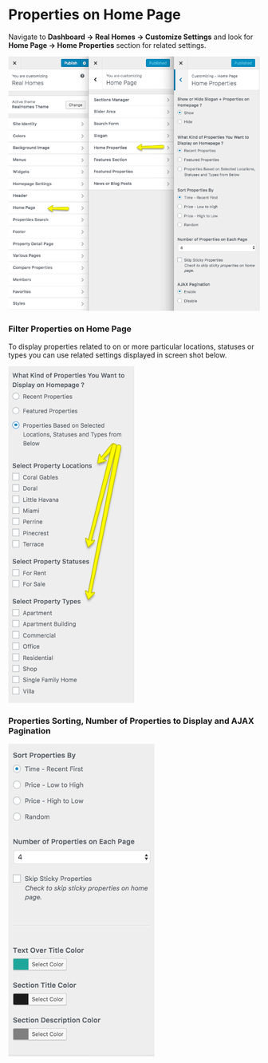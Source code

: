 # Properties on Home Page

Navigate to **Dashboard → Real Homes → Customize Settings** and look for **Home Page → Home Properties** section for related settings.

![Home Properties Section](images/home-setup/customize-homepage-prop-full.png)

### Filter Properties on Home Page

To display properties related to on or more particular locations, statuses or types you can use related settings displayed in screen shot below.

![Slogan Section](images/home-setup/home-properties-filter.png)

### Properties Sorting, Number of Properties to Display and AJAX Pagination

![Slogan Section](images/home-setup/home-properties-sort-modern.png)